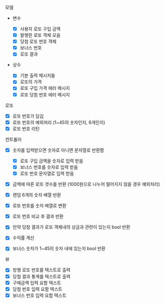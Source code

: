 모델

-   변수

    -   [x] 사용자 로또 구입 금액
    -   [x] 발행한 로또 객체 모음
    -   [x] 당첨 로또 번호 객체
    -   [x] 보너스 번호
    -   [x] 로또 결과

-   상수
    -   [x] 기본 출력 메시지들
    -   [x] 로또의 가격
    -   [x] 로또 구입 가격 에러 메시지
    -   [x] 로또 당첨 번호 에러 메시지

로또

-   [x] 로또 번호가 담김
-   [x] 로또 번호의 예외처리 (1~45의 숫자인지, 6개인지)
-   [x] 로또 번호 리턴

컨트롤러

-   [x] 숫자를 입력받으면 숫자로 아니면 문자열로 반환함

    -   [x] 로또 구입 금액을 숫자로 입력 받음
    -   [x] 보너스 번호를 숫자로 입력 받음
    -   [x] 로또 번호 문자열로 입력 받음

-   [x] 금액에 따른 로또 갯수를 반환 (1000원으로 나누어 떨어지지 않을 경우 예외처리)
-   [x] 랜덤 6개의 숫자 배열 반환
-   [x] 로또 번호를 숫자 배열로 변환
-   [x] 로또 번호 비교 후 결과 반환
-   [x] 만약 당첨 결과가 로또 객체내의 상금과 관련이 있는지 bool 반환
-   [x] 수익률 계산
-   [x] 보너스 숫자가 1~45의 숫자 내에 있는지 bool 반환

뷰

-   [x] 방행 로또 번호를 텍스트로 출력
-   [x] 당첨 결과 통계를 텍스트로 출력
-   [x] 구매금액 입력 요함 텍스트
-   [x] 당첨 번호 입력 요함 텍스트
-   [x] 보너스 번호 입력 요합 텍스트
